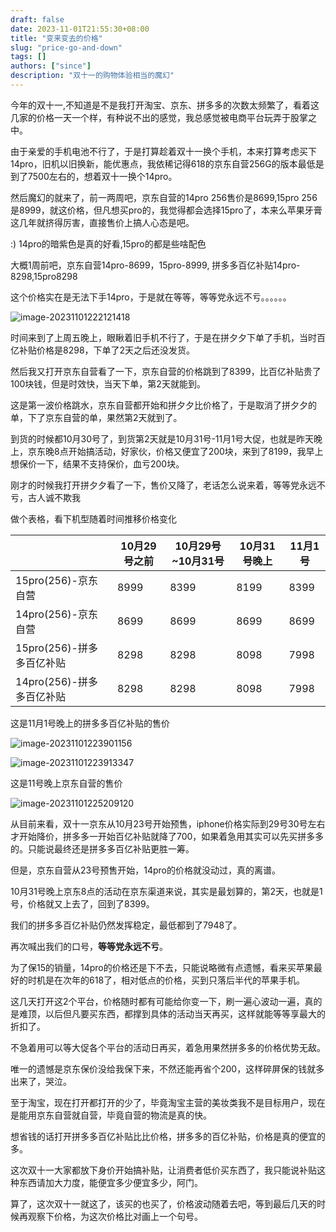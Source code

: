 ```yaml
---
draft: false
date: 2023-11-01T21:55:30+08:00
title: "变来变去的价格"
slug: "price-go-and-down" 
tags: []
authors: ["since"]
description: "双十一的购物体验相当的魔幻"
---
```


今年的双十一,不知道是不是我打开淘宝、京东、拼多多的次数太频繁了，看着这几家的价格一天一个样，有种说不出的感觉，我总感觉被电商平台玩弄于股掌之中。



由于亲爱的手机电池不行了，于是打算趁着双十一换个手机，本来打算考虑买下14pro，旧机以旧换新，能优惠点，我依稀记得618的京东自营256G的版本最低是到了7500左右的，想着双十一换个14pro。



然后魔幻的就来了，前一两周吧，京东自营的14pro 256售价是8699,15pro 256是8999，就这价格，但凡想买pro的，我觉得都会选择15pro了，本来么苹果牙膏这几年就挤得厉害，直接售价上搞人心态是吧。



:) 14pro的暗紫色是真的好看,15pro的都是些啥配色



大概1周前吧，京东自营14pro-8699，15pro-8999,  拼多多百亿补贴14pro-8298,15pro8298

这个价格实在是无法下手14pro，于是就在等等，等等党永远不亏。。。。。。

![image-20231101222121418](https://cdn.jsdelivr.net/gh/thend03/mdPic/picGo/202311012221449.png)







时间来到了上周五晚上，眼瞅着旧手机不行了，于是在拼夕夕下单了手机，当时百亿补贴价格是8298，下单了2天之后还没发货。

然后我又打开京东自营看了一下，京东自营的价格跳到了8399，比百亿补贴贵了100块钱，但是时效快，当天下单，第2天就能到。



这是第一波价格跳水，京东自营都开始和拼夕夕比价格了，于是取消了拼夕夕的单，下了京东自营的单，果然第2天就到了。

到货的时候都10月30号了，到货第2天就是10月31号-11月1号大促，也就是昨天晚上，京东晚8点开始搞活动，好家伙，价格又便宜了200块，来到了8199，我早上想保价一下，结果不支持保价，血亏200块。

刚才的时候我打开拼夕夕看了一下，售价又降了，老话怎么说来着，等等党永远不亏，古人诚不欺我

做个表格，看下机型随着时间推移价格变化

|                           | 10月29号之前 | 10月29号~10月31号 | 10月31号晚上 | 11月1号 |
| ------------------------- | ------------ | ----------------- | ------------ | ------- |
| 15pro(256)-京东自营       | 8999         | 8399              | 8199         | 8399    |
| 14pro(256)-京东自营       | 8699         | 8699              | 8699         | 8699    |
| 15pro(256)-拼多多百亿补贴 | 8298         | 8298              | 8098         | 7998    |
| 14pro(256)-拼多多百亿补贴 | 8298         | 8298              | 8098         | 7998    |



这是11月1号晚上的拼多多百亿补贴的售价

![image-20231101223901156](https://cdn.jsdelivr.net/gh/thend03/mdPic/picGo/202311012239189.png)

![image-20231101223913347](https://cdn.jsdelivr.net/gh/thend03/mdPic/picGo/202311012239374.png)

这是11号晚上京东自营的售价

![image-20231101225209120](https://cdn.jsdelivr.net/gh/thend03/mdPic/picGo/202311012252143.png)





从目前来看，双十一京东从10月23号开始预售，iphone价格实际到29号30号左右才开始降价，拼多多一开始百亿补贴就降了700，如果着急用其实可以先买拼多多的。只能说最终还是拼多多百亿补贴更胜一筹。



但是，京东自营从23号预售开始，14pro的价格就没动过，真的离谱。



10月31号晚上京东8点的活动在京东渠道来说，其实是最划算的，第2天，也就是1号，价格就又上去了，回到了8399。

我们的拼多多百亿补贴仍然发挥稳定，最低都到了7948了。



再次喊出我们的口号，**等等党永远不亏**。



为了保15的销量，14pro的价格还是下不去，只能说略微有点遗憾，看来买苹果最好的时机是在次年的618了，相对低点的价格，买到只落后半代的苹果手机。



这几天打开这2个平台，价格随时都有可能给你变一下，刷一遍心波动一遍，真的是难顶，以后但凡要买东西，都撑到具体的活动当天再买，这样就能等等享最大的折扣了。



不急着用可以等大促各个平台的活动日再买，着急用果然拼多多的价格优势无敌。



唯一的遗憾是京东保价没给我保下来，不然还能再省个200，这样碎屏保的钱就多出来了，哭泣。



至于淘宝，现在打开都打开的少了，毕竟淘宝主营的美妆类我不是目标用户，现在是能用京东自营就自营，毕竟自营的物流是真的快。

想省钱的话打开拼多多百亿补贴比比价格，拼多多的百亿补贴，价格是真的便宜的多。



这次双十一大家都放下身价开始搞补贴，让消费者低价买东西了，我只能说补贴这种东西请加大力度，能便宜多少便宜多少，阿门。

算了，这次双十一就这了，该买的也买了，价格波动随着去吧，等到最后几天的时候再观察下价格，为这次价格比对画上一个句号。









